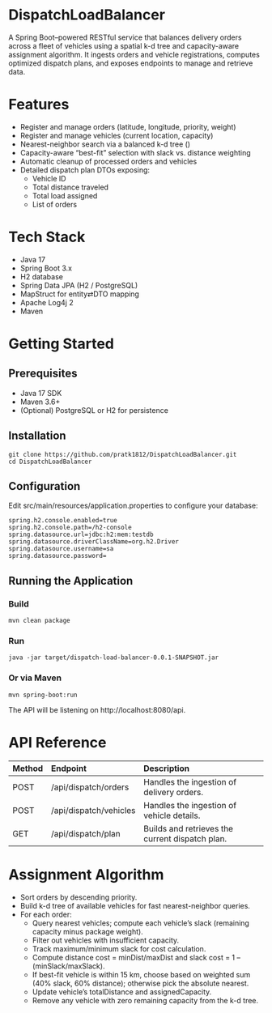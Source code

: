# DispatchLoadBalancer
A Spring Boot–powered RESTful service that balances delivery orders across a fleet of vehicles using a spatial k-d tree and capacity-aware assignment algorithm. It ingests orders and vehicle registrations, computes optimized dispatch plans, and exposes endpoints to manage and retrieve data.

# Features
- Register and manage orders (latitude, longitude, priority, weight)
-	Register and manage vehicles (current location, capacity)
-	Nearest-neighbor search via a balanced k-d tree ()
-	Capacity-aware “best-fit” selection with slack vs. distance weighting
-	Automatic cleanup of processed orders and vehicles
- Detailed dispatch plan DTOs exposing:
  -	Vehicle ID
  -	Total distance traveled
  -	Total load assigned
  -	List of orders
 
# Tech Stack
- Java 17
- Spring Boot 3.x
- H2 database
- Spring Data JPA (H2 / PostgreSQL)
- MapStruct for entity⇄DTO mapping
- Apache Log4j 2
- Maven

# Getting Started

## Prerequisites
- Java 17 SDK
- Maven 3.6+
- (Optional) PostgreSQL or H2 for persistence

## Installation

```
git clone https://github.com/pratk1812/DispatchLoadBalancer.git
cd DispatchLoadBalancer
```

## Configuration
Edit src/main/resources/application.properties to configure your database:

```
spring.h2.console.enabled=true
spring.h2.console.path=/h2-console
spring.datasource.url=jdbc:h2:mem:testdb
spring.datasource.driverClassName=org.h2.Driver
spring.datasource.username=sa
spring.datasource.password=
```

## Running the Application

### Build

```
mvn clean package
```

### Run

```
java -jar target/dispatch-load-balancer-0.0.1-SNAPSHOT.jar
```

### Or via Maven

```
mvn spring-boot:run
```

The API will be listening on http://localhost:8080/api.

# API Reference

| Method | Endpoint                 | Description                                     | 
| :----- | :----------------------- | :---------------------------------------------- |
| POST   | /api/dispatch/orders     | Handles the ingestion of delivery orders.       |
| POST   | /api/dispatch/vehicles   | Handles the ingestion of vehicle details.       |
| GET    | /api/dispatch/plan       | Builds and retrieves the current dispatch plan. |

# Assignment Algorithm

- Sort orders by descending priority.
- Build k-d tree of available vehicles for fast nearest-neighbor queries.
- For each order:
  - Query nearest vehicles; compute each vehicle’s slack (remaining capacity minus package weight).
  - Filter out vehicles with insufficient capacity.
  - Track maximum/minimum slack for cost calculation.
  - Compute distance cost = minDist/maxDist and slack cost = 1 – (minSlack/maxSlack).
  - If best-fit vehicle is within 15 km, choose based on weighted sum (40% slack, 60% distance); otherwise pick the absolute nearest.
  - Update vehicle’s totalDistance and assignedCapacity.
  - Remove any vehicle with zero remaining capacity from the k-d tree.




